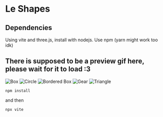 # Le Shapes

## Dependencies
Using vite and three.js, install with nodejs. Use npm (yarn might work too idk)

## There is supposed to be a preview gif here, please wait for it to load :3
![Box](https://drive.google.com/uc?id=1DKQVGVEVavTVMtfS6UqyHrS4A3kLKFLX)
![Circle](https://drive.google.com/uc?id=1ZQ8fMX1Crabd0idlxZWWjoaepwfY1qG2)
![Bordered Box](https://drive.google.com/uc?id=1DxAf1Ck1_J815mZwBKVLJviFyIHzTYCF)
![Gear](https://drive.google.com/uc?id=1h_Vr9Ximusu7VoTj6XQLp-x-D8eRNjTT)
![Triangle](https://drive.google.com/uc?id=13qzRuT_vNh-a-hCYPAKgvsSDtu5YqgND)

`npm install`

and then

`npx vite`
